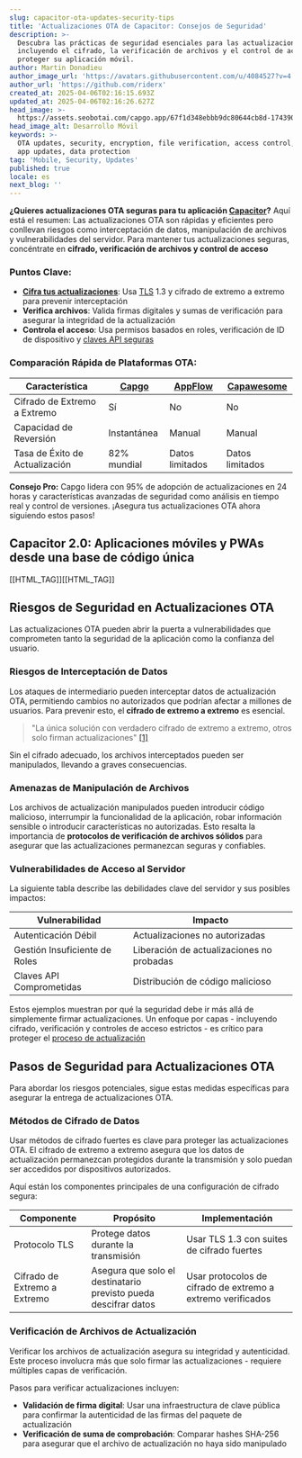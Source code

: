 ```yaml
---
slug: capacitor-ota-updates-security-tips
title: 'Actualizaciones OTA de Capacitor: Consejos de Seguridad'
description: >-
  Descubra las prácticas de seguridad esenciales para las actualizaciones OTA,
  incluyendo el cifrado, la verificación de archivos y el control de acceso para
  proteger su aplicación móvil.
author: Martin Donadieu
author_image_url: 'https://avatars.githubusercontent.com/u/4084527?v=4'
author_url: 'https://github.com/riderx'
created_at: 2025-04-06T02:16:15.693Z
updated_at: 2025-04-06T02:16:26.627Z
head_image: >-
  https://assets.seobotai.com/capgo.app/67f1d348ebbb9dc80644cb8d-1743905786627.jpg
head_image_alt: Desarrollo Móvil
keywords: >-
  OTA updates, security, encryption, file verification, access control, mobile
  app updates, data protection
tag: 'Mobile, Security, Updates'
published: true
locale: es
next_blog: ''
---
```


**¿Quieres actualizaciones OTA seguras para tu aplicación [Capacitor](https://capacitorjscom/)?** Aquí está el resumen: Las actualizaciones OTA son rápidas y eficientes pero conllevan riesgos como interceptación de datos, manipulación de archivos y vulnerabilidades del servidor. Para mantener tus actualizaciones seguras, concéntrate en **cifrado, verificación de archivos y control de acceso**

### Puntos Clave:

-   **[Cifra tus actualizaciones](https://capgoapp/docs/cli/migrations/encryption/)**: Usa [TLS](https://enwikipediaorg/wiki/Transport_Layer_Security) 1.3 y cifrado de extremo a extremo para prevenir interceptación
-   **Verifica archivos**: Valida firmas digitales y sumas de verificación para asegurar la integridad de la actualización
-   **Controla el acceso**: Usa permisos basados en roles, verificación de ID de dispositivo y [claves API seguras](https://capgoapp/docs/webapp/api-keys/)

### Comparación Rápida de Plataformas OTA:

| Característica | [Capgo](https://capgoapp/) | [AppFlow](https://ionicio/appflow/) | [Capawesome](https://cloudcapawesomeio/) |
| --- | --- | --- | --- |
| Cifrado de Extremo a Extremo | Sí | No | No |
| Capacidad de Reversión | Instantánea | Manual | Manual |
| Tasa de Éxito de Actualización | 82% mundial | Datos limitados | Datos limitados |

**Consejo Pro:** Capgo lidera con 95% de adopción de actualizaciones en 24 horas y características avanzadas de seguridad como análisis en tiempo real y control de versiones. ¡Asegura tus actualizaciones OTA ahora siguiendo estos pasos!

## Capacitor 2.0: Aplicaciones móviles y PWAs desde una base de código única

[[HTML_TAG]][[HTML_TAG]]

## Riesgos de Seguridad en Actualizaciones OTA

Las actualizaciones OTA pueden abrir la puerta a vulnerabilidades que comprometen tanto la seguridad de la aplicación como la confianza del usuario.

### Riesgos de Interceptación de Datos

Los ataques de intermediario pueden interceptar datos de actualización OTA, permitiendo cambios no autorizados que podrían afectar a millones de usuarios. Para prevenir esto, el **cifrado de extremo a extremo** es esencial.

> "La única solución con verdadero cifrado de extremo a extremo, otros solo firman actualizaciones" [\[1\]](https://capgoapp/)

Sin el cifrado adecuado, los archivos interceptados pueden ser manipulados, llevando a graves consecuencias.

### Amenazas de Manipulación de Archivos

Los archivos de actualización manipulados pueden introducir código malicioso, interrumpir la funcionalidad de la aplicación, robar información sensible o introducir características no autorizadas. Esto resalta la importancia de **protocolos de verificación de archivos sólidos** para asegurar que las actualizaciones permanezcan seguras y confiables.

### Vulnerabilidades de Acceso al Servidor

La siguiente tabla describe las debilidades clave del servidor y sus posibles impactos:

| Vulnerabilidad | Impacto |
| --- | --- |
| Autenticación Débil | Actualizaciones no autorizadas |
| Gestión Insuficiente de Roles | Liberación de actualizaciones no probadas |
| Claves API Comprometidas | Distribución de código malicioso |

Estos ejemplos muestran por qué la seguridad debe ir más allá de simplemente firmar actualizaciones. Un enfoque por capas - incluyendo cifrado, verificación y controles de acceso estrictos - es crítico para proteger el [proceso de actualización](https://capgoapp/docs/plugin/cloud-mode/manual-update/)

## Pasos de Seguridad para Actualizaciones OTA

Para abordar los riesgos potenciales, sigue estas medidas específicas para asegurar la entrega de actualizaciones OTA.

### Métodos de Cifrado de Datos

Usar métodos de cifrado fuertes es clave para proteger las actualizaciones OTA. El cifrado de extremo a extremo asegura que los datos de actualización permanezcan protegidos durante la transmisión y solo puedan ser accedidos por dispositivos autorizados.

Aquí están los componentes principales de una configuración de cifrado segura:

| Componente | Propósito | Implementación |
| --- | --- | --- |
| Protocolo TLS | Protege datos durante la transmisión | Usar TLS 1.3 con suites de cifrado fuertes |
| Cifrado de Extremo a Extremo | Asegura que solo el destinatario previsto pueda descifrar datos | Usar protocolos de cifrado de extremo a extremo verificados |

### Verificación de Archivos de Actualización

Verificar los archivos de actualización asegura su integridad y autenticidad. Este proceso involucra más que solo firmar las actualizaciones - requiere múltiples capas de verificación.

Pasos para verificar actualizaciones incluyen:

-   **Validación de firma digital**: Usar una infraestructura de clave pública para confirmar la autenticidad de las firmas del paquete de actualización
-   **Verificación de suma de comprobación**: Comparar hashes SHA-256 para asegurar que el archivo de actualización no haya sido manipulado